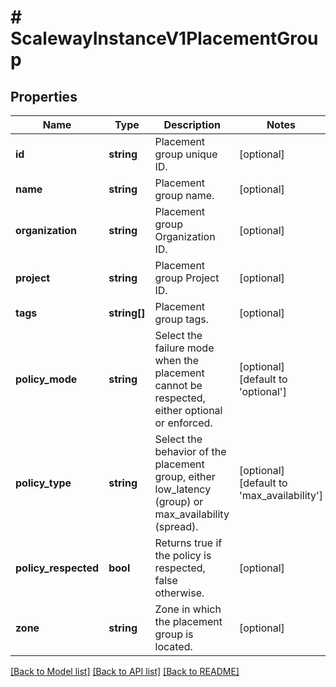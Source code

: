 # # ScalewayInstanceV1PlacementGroup

## Properties

Name | Type | Description | Notes
------------ | ------------- | ------------- | -------------
**id** | **string** | Placement group unique ID. | [optional]
**name** | **string** | Placement group name. | [optional]
**organization** | **string** | Placement group Organization ID. | [optional]
**project** | **string** | Placement group Project ID. | [optional]
**tags** | **string[]** | Placement group tags. | [optional]
**policy_mode** | **string** | Select the failure mode when the placement cannot be respected, either optional or enforced. | [optional] [default to 'optional']
**policy_type** | **string** | Select the behavior of the placement group, either low_latency (group) or max_availability (spread). | [optional] [default to 'max_availability']
**policy_respected** | **bool** | Returns true if the policy is respected, false otherwise. | [optional]
**zone** | **string** | Zone in which the placement group is located. | [optional]

[[Back to Model list]](../../README.md#models) [[Back to API list]](../../README.md#endpoints) [[Back to README]](../../README.md)
